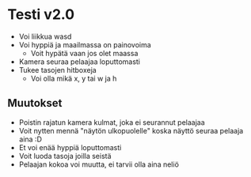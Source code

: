 # Testi v2.0
- Voi liikkua wasd
- Voi hyppiä ja maailmassa on painovoima
	- Voit hypätä vaan jos olet maassa
- Kamera seuraa pelaajaa loputtomasti
- Tukee tasojen hitboxeja
	- Voi olla mikä x, y tai w ja h

## Muutokset
- Poistin rajatun kamera kulmat, joka ei seurannut pelaajaa
- Voit nytten mennä "näytön ulkopuolelle" koska näyttö seuraa pelaaja aina :D
- Et voi enää hyppiä loputtomasti
- Voit luoda tasoja joilla seistä
- Pelaajan kokoa voi muutta, ei tarvii olla aina neliö